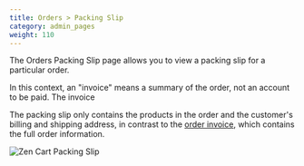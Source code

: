 ```yaml
---
title: Orders > Packing Slip 
category: admin_pages
weight: 110
---
```


The Orders Packing Slip page allows you to view a packing slip for a particular order.


In this context, an "invoice" means a summary of the order, not an account to be paid.  The invoice 

The packing slip only contains the products in the order and the customer's billing and shipping address, in contrast to the [order invoice](/user/admin_pages/customers/orders_invoice/), which contains the full order information.

<img src="/images/packingslip.png" alt="Zen Cart Packing Slip" /> 

  

